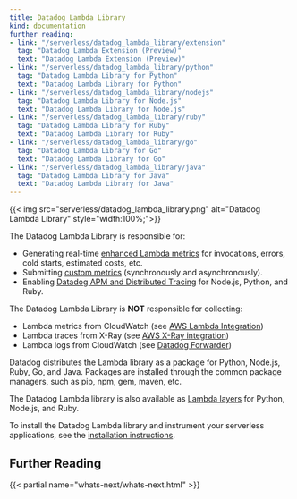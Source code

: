 ```yaml
---
title: Datadog Lambda Library
kind: documentation
further_reading:
- link: "/serverless/datadog_lambda_library/extension"
  tag: "Datadog Lambda Extension (Preview)"
  text: "Datadog Lambda Extension (Preview)"
- link: "/serverless/datadog_lambda_library/python"
  tag: "Datadog Lambda Library for Python"
  text: "Datadog Lambda Library for Python"
- link: "/serverless/datadog_lambda_library/nodejs"
  tag: "Datadog Lambda Library for Node.js"
  text: "Datadog Lambda Library for Node.js"
- link: "/serverless/datadog_lambda_library/ruby"
  tag: "Datadog Lambda Library for Ruby"
  text: "Datadog Lambda Library for Ruby"
- link: "/serverless/datadog_lambda_library/go"
  tag: "Datadog Lambda Library for Go"
  text: "Datadog Lambda Library for Go"
- link: "/serverless/datadog_lambda_library/java"
  tag: "Datadog Lambda Library for Java"
  text: "Datadog Lambda Library for Java"
---
```


{{< img src="serverless/datadog_lambda_library.png" alt="Datadog Lambda Library"  style="width:100%;">}}

The Datadog Lambda Library is responsible for:

- Generating real-time [enhanced Lambda metrics][1] for invocations, errors, cold starts, estimated costs, etc.
- Submitting [custom metrics][2] (synchronously and asynchronously).
- Enabling [Datadog APM and Distributed Tracing][3] for Node.js, Python, and Ruby.

The Datadog Lambda Library is **NOT** responsible for collecting:

- Lambda metrics from CloudWatch (see [AWS Lambda Integration][4])
- Lambda traces from X-Ray (see [AWS X-Ray integration][5])
- Lambda logs from CloudWatch (see [Datadog Forwarder][6])

Datadog distributes the Lambda library as a package for Python, Node.js, Ruby, Go, and Java. Packages are installed through the common package managers, such as pip, npm, gem, maven, etc.

The Datadog Lambda library is also available as [Lambda layers][7] for Python, Node.js, and Ruby.

To install the Datadog Lambda library and instrument your serverless applications, see the [installation instructions][8].

## Further Reading

{{< partial name="whats-next/whats-next.html" >}}


[1]: /serverless/enhanced_lambda_metrics/
[2]: /serverless/custom_metrics/
[3]: /tracing/
[4]: /integrations/amazon_lambda/
[5]: /integrations/amazon_xray/
[6]: /serverless/forwarder/
[7]: https://docs.aws.amazon.com/lambda/latest/dg/configuration-layers.html
[8]: /serverless/installation/
